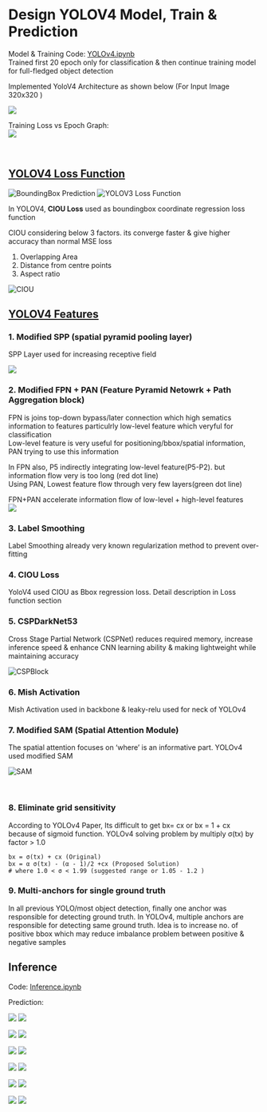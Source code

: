 # Design YOLOV4 Model, Train & Prediction

Model & Training Code: [YOLOv4.ipynb](./YOLOv4.ipynb) <br/>
Trained first 20 epoch only for classification & then continue training model for full-fledged object detection 

Implemented YoloV4 Architecture as shown below (For Input Image 320x320 )

![](img/yolov4_model.jpg)

Training Loss vs Epoch Graph: <br/>
![](img/lossvsepoch.png)

<br/>

## <ins> YOLOV4 Loss Function </ins>
![BoundingBox Prediction](./img/BoudingBox_Calculation_Inside_Grid.png)
![YOLOV3 Loss Function](./img/YOLOv3_Loss.png)


In YOLOV4, **CIOU Loss** used as boundingbox coordinate regression loss function

CIOU considering below 3 factors. its converge faster & give higher accuracy than normal MSE loss

1. Overlapping Area
2. Distance from centre points
3. Aspect ratio


![CIOU](./img/CIOU_Loss.jpg)

## <ins> YOLOV4 Features </ins>

### 1. Modified SPP (spatial pyramid pooling layer)

SPP Layer used for increasing receptive field

![](./img/SPP.jpg)

### 2. Modified FPN + PAN (Feature Pyramid Netowrk + Path Aggregation block)

FPN is joins top-down bypass/later connection which high sematics information to features particulrly low-level feature which veryful for classification <br/>
Low-level feature is very useful for positioning/bbox/spatial information, PAN trying to use this information <br/>

In FPN also, P5 indirectly integrating low-level feature(P5-P2). but information flow very is too long (red dot line)<br/>
Using PAN, Lowest feature flow through very few layers(green dot line)<br/>

FPN+PAN accelerate information flow of low-level + high-level features<br/>
![](./img/FPN_PAN.png) 

### 3. Label Smoothing

Label Smoothing already very known regularization method to prevent over-fitting

### 4. CIOU Loss 

YoloV4 used CIOU as Bbox regression loss. Detail description in Loss function section

### 5. CSPDarkNet53

Cross Stage Partial Network (CSPNet) reduces required memory, increase inference speed & enhance CNN learning ability & making lightweight while maintaining accuracy 

![CSPBlock](./img/CSP.jpeg)

### 6. Mish Activation

Mish Activation used in backbone & leaky-relu used for neck of YOLOv4

### 7. Modified SAM (Spatial Attention Module)
The spatial attention focuses on ‘where’ is an informative part. YOLOv4 used modified SAM 

![SAM](./img/SAM.png)

<br/>

### 8. Eliminate grid sensitivity
According to YOLOv4 Paper, Its difficult to get bx= cx or bx = 1 + cx because of sigmoid function.  YOLOv4 solving problem by multiply σ(tx) by factor > 1.0
```
bx = σ(tx) + cx (Original)
bx = α σ(tx) - (α - 1)/2 +cx (Proposed Solution)
# where 1.0 < σ < 1.99 (suggested range or 1.05 - 1.2 )
```
### 9. Multi-anchors for single ground truth
In all previous YOLO/most object detection, finally one anchor was responsible for detecting ground truth.
In YOLOv4, multiple anchors are responsible  for detecting same ground truth. Idea is to increase no. of positive bbox which may reduce imbalance problem between positive & negative samples

## Inference 
Code: [Inference.ipynb](./Inference.ipynb)

Prediction:

![](img/inference1.png) ![](img/inference2.png)

![](img/inference3.png) ![](img/inference4.png)

![](img/inference5.png) ![](img/inference6.png)

![](img/inference7.png) ![](img/inference8.png)

![](img/inference9.png) ![](img/inference10.png)

![](img/inference11.png) ![](img/inference12.png)
